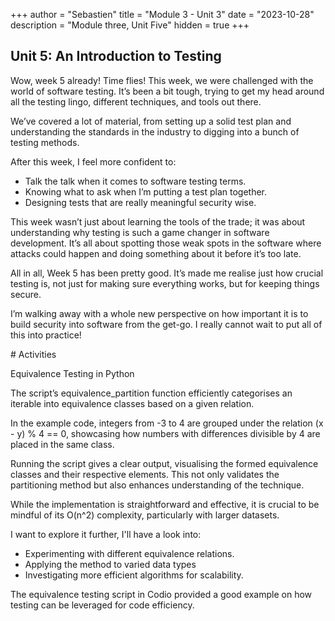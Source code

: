 +++
author = "Sebastien"
title = "Module 3 - Unit 3"
date = "2023-10-28"
description = "Module three, Unit Five"
hidden = true
+++

## Unit 5: An Introduction to Testing

Wow, week 5 already! Time flies! This week, we were challenged with the world of software testing. It’s been a bit tough, trying to get my head around all the testing lingo, different techniques, and tools out there.

We’ve covered a lot of material, from setting up a solid test plan and understanding the standards in the industry to digging into a bunch of testing methods.

After this week, I feel more confident to:
- Talk the talk when it comes to software testing terms.
- Knowing what to ask when I’m putting a test plan together.
- Designing tests that are really meaningful security wise.

This week wasn’t just about learning the tools of the trade; it was about understanding why testing is such a game changer in software development. It’s all about spotting those weak spots in the software where attacks could happen and doing something about it before it’s too late.

All in all, Week 5 has been pretty good. It’s made me realise just how crucial testing is, not just for making sure everything works, but for keeping things secure.

I’m walking away with a whole new perspective on how important it is to build security into software from the get-go. I really cannot wait to put all of this into practice!


# Activities

Equivalence Testing in Python

The script’s equivalence_partition function efficiently categorises an iterable into equivalence classes based on a given relation.

In the example code, integers from -3 to 4 are grouped under the relation (x - y) % 4 == 0, showcasing how numbers with differences divisible by 4 are placed in the same class.

Running the script gives a clear output, visualising the formed equivalence classes and their respective elements. This not only validates the partitioning method but also enhances understanding of the technique.

While the implementation is straightforward and effective, it is crucial to be mindful of its O(n^2) complexity, particularly with larger datasets.

I want to explore it further, I'll have a look into:
- Experimenting with different equivalence relations.
- Applying the method to varied data types
- Investigating more efficient algorithms for scalability.

The equivalence testing script in Codio provided a good example on how testing can be leveraged for code efficiency.

